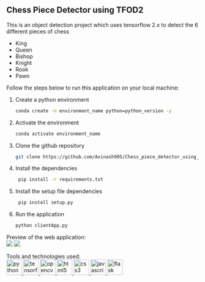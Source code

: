 ## Chess Piece Detector using TFOD2

This is an object detection project which uses tensorflow 2.x to detect the 
6 different pieces of chess
* King
* Queen
* Bishop 
* Knight
* Rook
* Pawn

Follow the steps below to run this application on your local machine:

1. Create a python environment 
   ```bash
   conda create -n environment_name python=python_version -y
   ``` 
2. Activate the environment
   ```bash
   conda activate environment_name
   ```
3. Clone the github repository
    ```bash
    git clone https://github.com/Avinash905/Chess_piece_detector_using_tfod2.git
    ```
4. Install the dependencies
   ```bash
    pip install -r requirements.txt
    ```
5. Install the setup file dependencies
   ```bash
    pip install setup.py
    ```
6. Run the application
    ```bash
    python clientApp.py
    ```

Preview of the web application:
<br/>
<img src="/images/preview_ini.png"/>
<img src="/images/preview_pred.png"/>

Tools and technologies used:
<br/>
<a href="https://www.python.org" target="_blank" rel="noreferrer"> <img src="https://raw.githubusercontent.com/devicons/devicon/master/icons/python/python-original.svg" alt="python" width="40" height="40"/> </a>
<a href="https://www.tensorflow.org" target="_blank" rel="noreferrer"> <img src="https://www.vectorlogo.zone/logos/tensorflow/tensorflow-icon.svg" alt="tensorflow" width="40" height="40"/> </a>
<a href="https://opencv.org/" target="_blank" rel="noreferrer"> <img src="https://www.vectorlogo.zone/logos/opencv/opencv-icon.svg" alt="opencv" width="40" height="40"/> </a>
<a href="https://www.w3.org/html/" target="_blank" rel="noreferrer"> <img src="https://raw.githubusercontent.com/devicons/devicon/master/icons/html5/html5-original-wordmark.svg" alt="html5" width="40" height="40"/> </a>
<a href="https://www.w3schools.com/css/" target="_blank" rel="noreferrer"> <img src="https://raw.githubusercontent.com/devicons/devicon/master/icons/css3/css3-original-wordmark.svg" alt="css3" width="40" height="40"/> </a>
<a href="https://developer.mozilla.org/en-US/docs/Web/JavaScript" target="_blank" rel="noreferrer"> <img src="https://raw.githubusercontent.com/devicons/devicon/master/icons/javascript/javascript-original.svg" alt="javascript" width="40" height="40"/> </a>
<a href="https://flask.palletsprojects.com/" target="_blank" rel="noreferrer"> <img src="https://www.vectorlogo.zone/logos/pocoo_flask/pocoo_flask-icon.svg" alt="flask" width="40" height="40"/> </a>

